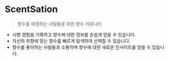 # ScentSation 
> 향수를 애정하는 사람들을 위한 향수 커뮤니티

- 시향 경험을 기록하고 향수에 대한 정보를 손쉽게 얻을 수 있습니다.
- 자신의 취향에 맞는 향수를 빠르게 탐색하여 선택할 수 있습니다.
- 향수를 좋아하는 사람들과 소통하며 향수에 대한 새로운 인사이트를 얻을 수 있습니다.


